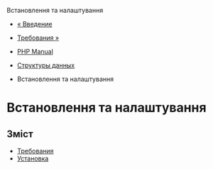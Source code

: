 Встановлення та налаштування

-   [« Введение](intro.ds.html)
    
-   [Требования »](ds.requirements.html)
    
-   [PHP Manual](index.html)
    
-   [Структуры данных](book.ds.html)
    
-   Встановлення та налаштування
    

# Встановлення та налаштування

## Зміст

-   [Требования](ds.requirements.html)
-   [Установка](ds.installation.html)